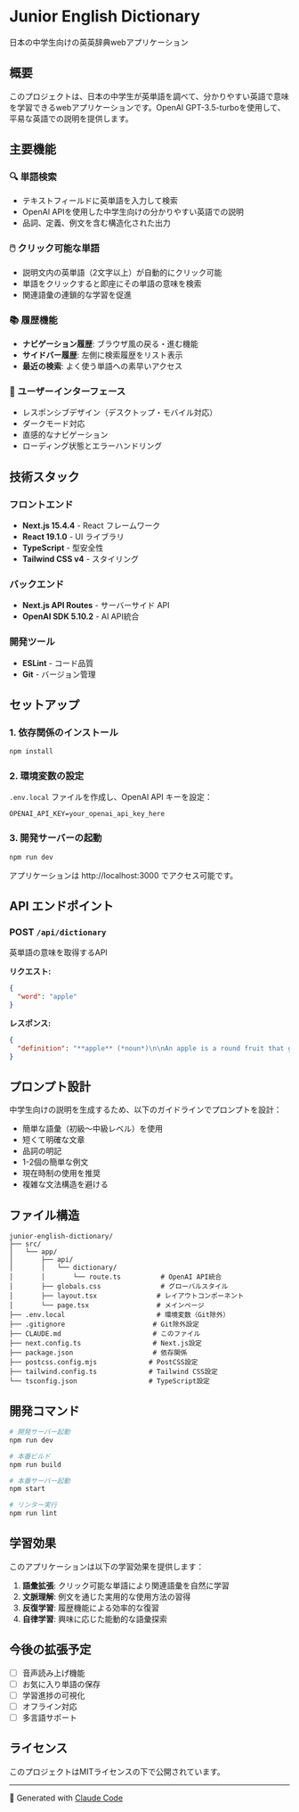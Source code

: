 # Junior English Dictionary

日本の中学生向けの英英辞典webアプリケーション

## 概要

このプロジェクトは、日本の中学生が英単語を調べて、分かりやすい英語で意味を学習できるwebアプリケーションです。OpenAI GPT-3.5-turboを使用して、平易な英語での説明を提供します。

## 主要機能

### 🔍 単語検索
- テキストフィールドに英単語を入力して検索
- OpenAI APIを使用した中学生向けの分かりやすい英語での説明
- 品詞、定義、例文を含む構造化された出力

### 🖱️ クリック可能な単語
- 説明文内の英単語（2文字以上）が自動的にクリック可能
- 単語をクリックすると即座にその単語の意味を検索
- 関連語彙の連鎖的な学習を促進

### 📚 履歴機能
- **ナビゲーション履歴**: ブラウザ風の戻る・進む機能
- **サイドバー履歴**: 左側に検索履歴をリスト表示
- **最近の検索**: よく使う単語への素早いアクセス

### 🎨 ユーザーインターフェース
- レスポンシブデザイン（デスクトップ・モバイル対応）
- ダークモード対応
- 直感的なナビゲーション
- ローディング状態とエラーハンドリング

## 技術スタック

### フロントエンド
- **Next.js 15.4.4** - React フレームワーク
- **React 19.1.0** - UI ライブラリ
- **TypeScript** - 型安全性
- **Tailwind CSS v4** - スタイリング

### バックエンド
- **Next.js API Routes** - サーバーサイド API
- **OpenAI SDK 5.10.2** - AI API統合

### 開発ツール
- **ESLint** - コード品質
- **Git** - バージョン管理

## セットアップ

### 1. 依存関係のインストール
```bash
npm install
```

### 2. 環境変数の設定
`.env.local` ファイルを作成し、OpenAI API キーを設定：
```
OPENAI_API_KEY=your_openai_api_key_here
```

### 3. 開発サーバーの起動
```bash
npm run dev
```

アプリケーションは http://localhost:3000 でアクセス可能です。

## API エンドポイント

### POST `/api/dictionary`
英単語の意味を取得するAPI

**リクエスト:**
```json
{
  "word": "apple"
}
```

**レスポンス:**
```json
{
  "definition": "**apple** (*noun*)\n\nAn apple is a round fruit that grows on trees. It has red, green, or yellow skin and white flesh inside. Apples are sweet and crunchy.\n\n**Examples:**\n- I eat an apple for lunch every day.\n- She picked red apples from the tree."
}
```

## プロンプト設計

中学生向けの説明を生成するため、以下のガイドラインでプロンプトを設計：

- 簡単な語彙（初級〜中級レベル）を使用
- 短くて明確な文章
- 品詞の明記
- 1-2個の簡単な例文
- 現在時制の使用を推奨
- 複雑な文法構造を避ける

## ファイル構造

```
junior-english-dictionary/
├── src/
│   └── app/
│       ├── api/
│       │   └── dictionary/
│       │       └── route.ts          # OpenAI API統合
│       ├── globals.css               # グローバルスタイル
│       ├── layout.tsx               # レイアウトコンポーネント
│       └── page.tsx                 # メインページ
├── .env.local                       # 環境変数（Git除外）
├── .gitignore                      # Git除外設定
├── CLAUDE.md                       # このファイル
├── next.config.ts                  # Next.js設定
├── package.json                    # 依存関係
├── postcss.config.mjs             # PostCSS設定
├── tailwind.config.ts             # Tailwind CSS設定
└── tsconfig.json                  # TypeScript設定
```

## 開発コマンド

```bash
# 開発サーバー起動
npm run dev

# 本番ビルド
npm run build

# 本番サーバー起動
npm start

# リンター実行
npm run lint
```

## 学習効果

このアプリケーションは以下の学習効果を提供します：

1. **語彙拡張**: クリック可能な単語により関連語彙を自然に学習
2. **文脈理解**: 例文を通じた実用的な使用方法の習得
3. **反復学習**: 履歴機能による効率的な復習
4. **自律学習**: 興味に応じた能動的な語彙探索

## 今後の拡張予定

- [ ] 音声読み上げ機能
- [ ] お気に入り単語の保存
- [ ] 学習進捗の可視化
- [ ] オフライン対応
- [ ] 多言語サポート

## ライセンス

このプロジェクトはMITライセンスの下で公開されています。

---

🤖 Generated with [Claude Code](https://claude.ai/code)